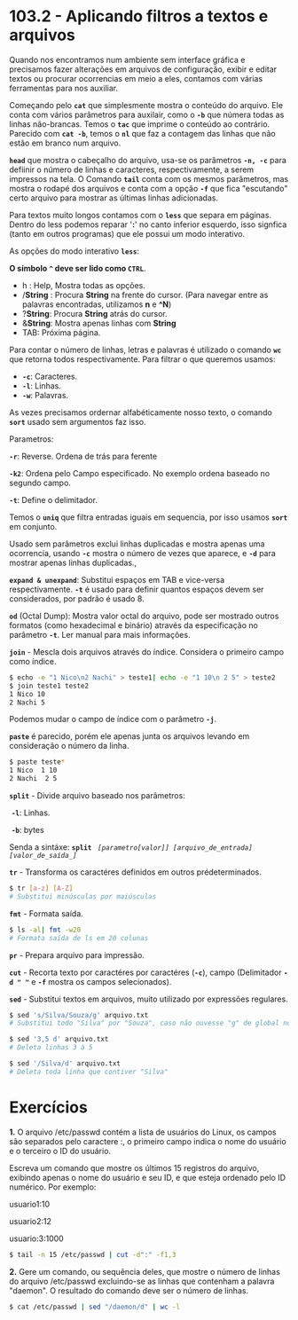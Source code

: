 # 103.2 - Aplicando filtros a textos e arquivos

Quando nos encontramos num ambiente sem interface gráfica e precisamos fazer alterações em arquivos de configuração, exibir e editar textos ou procurar ocorrencias em meio a eles, contamos com várias ferramentas para nos auxiliar.



Começando pelo **`cat`** que simplesmente mostra o conteúdo do arquivo. Ele conta com vários parâmetros para auxilair, como o **`-b`** que númera todas as linhas não-brancas. Temos o **`tac`** que imprime o conteúdo ao contrário.  Parecido com **`cat -b`**, temos o **`nl`** que faz a contagem das linhas que não estão em branco num arquivo.



**`head`**  que mostra o cabeçalho do arquivo, usa-se os parâmetros **`-n, -c`** para defiinir o número de linhas e caracteres, respectivamente, a serem impressos na tela. O Comando **`tail`** conta com os mesmos parâmetros, mas mostra o rodapé dos arquivos e conta com a opção **`-f`** que fica "escutando" certo arquivo para mostrar as últimas linhas adicionadas. 



Para textos muito longos contamos com o **`less`** que separa em páginas. Dentro do less podemos reparar '**:**' no canto inferior esquerdo, isso signfica (tanto em outros programas) que ele possui um modo interativo.



As opções do modo interativo **`less`**:



**O símbolo `^` deve ser lido como `CTRL`**.



* h : Help, Mostra todas as opções.
* /**String** : Procura **String** na frente do cursor.  (Para navegar entre as palavras encontradas, utilizamos **n** e **^N**)
* ?**String**: Procura **String** atrás do cursor.
* &**String**: Mostra apenas linhas com **String**
* TAB: Próxima página.



Para contar o número de linhas, letras e palavras é utilizado o comando **`wc`** que retorna todos respectivamente. Para filtrar o que queremos usamos:

* **`-c`**: Caracteres.
* **`-l`**: Linhas.
* **`-w`**: Palavras.



As vezes precisamos ordernar alfabéticamente nosso texto, o comando **`sort`** usado sem argumentos  faz isso.

Parametros:

**`-r`**: Reverse. Ordena de trás para ferente

**`-k2`**: Ordena pelo Campo especificado. No exemplo ordena baseado no segundo campo.

**`-t`**: Define o delimitador.





Temos o **`uniq`** que filtra entradas iguais em sequencia, por isso usamos **`sort`** em conjunto.

Usado sem parâmetros exclui linhas duplicadas e mostra apenas uma ocorrencia, usando **`-c`** mostra o número de vezes que aparece, e **`-d`** para mostrar apenas linhas duplicadas.,



**`expand & unexpand`**:  Substitui espaços em TAB e vice-versa respectivamente. **`-t`** é usado para definir quantos espaços devem ser considerados, por padrão é usado 8.



**`od`** (Octal Dump): Mostra valor octal do arquivo, pode ser mostrado outros formatos (como hexadecimal e binário) através da especificação no parâmetro **`-t`**. Ler manual para mais informações.



**`join`** - Mescla dois arquivos através do índice. Considera o primeiro campo como índice.

```bash
$ echo -e "1 Nico\n2 Nachi" > teste1| echo -e "1 10\n 2 5" > teste2
$ join teste1 teste2
1 Nico 10
2 Nachi 5
```

Podemos mudar o campo de índice com o parâmetro **`-j`**.

**`paste`** é parecido, porém ele apenas junta os arquivos levando em consideração o número da linha.

```bash
$ paste teste*
1 Nico	1 10
2 Nachi	 2 5

```

**`split`** -  Divide arquivo baseado nos parâmetros:

​	**`-l`**: Linhas.

​	**`-b`**:  bytes

Senda a sintáxe: **`split `** *`[parametro[valor]] [arquivo_de_entrada] [valor_de_saída_]`*

**`tr`** - Transforma os caractéres definidos em outros prédeterminados.

```bash
$ tr [a-z] [A-Z]
# Substitui minúsculas por maiúsculas
```



**`fmt`** - Formata saída.

```bash
$ ls -al| fmt -w20
# Formata saída de ls em 20 colunas
```



**`pr`** - Prepara arquivo para impressão.

**`cut`** - Recorta texto por caractéres por caractéres (**`-c`**), campo (Delimitador **`-d " "`** e **`-f`** mostra os campos selecionados).

**`sed`** - Substitui textos em arquivos, muito utilizado por expressões regulares. 

```bash
$ sed 's/Silva/Souza/g' arquivo.txt
# Substitui todo "Silva" por "Souza", caso não ouvesse "g" de global no final apenas a primeira ocorrencia seria substituida.

$ sed '3,5 d' arquivo.txt
# Deleta linhas 3 à 5

$ sed '/Silva/d' arquivo.txt
# Deleta toda linha que contiver "Silva"
```



# Exercícios

**1.** O arquivo /etc/passwd contém a lista de usuários do Linux, os  campos são separados pelo caractere :, o primeiro campo indica o nome do  usuário e o terceiro o ID do usuário.

Escreva um comando que mostre os últimos 15 registros do arquivo,  exibindo apenas o nome do usuário e seu ID, e que esteja ordenado pelo  ID numérico. Por exemplo:

usuario1:10

usuario2:12

usuario:3:1000

```bash
$ tail -n 15 /etc/passwd | cut -d":" -f1,3
```



**2.** Gere um comando, ou sequência deles, que mostre o número de linhas  do arquivo /etc/passwd excluindo-se as linhas que contenham a palavra  "daemon". O resultado do comando deve ser o número de linhas.



```bash 
$ cat /etc/passwd | sed "/daemon/d" | wc -l
```

